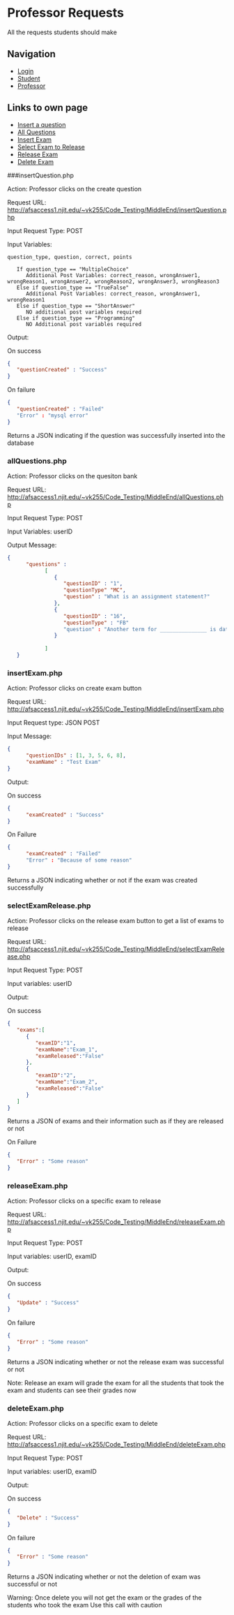 # Professor Requests

All the requests students should make

## Navigation

- [Login](README.md)
- [Student](StudentReq.md)
- [Professor](ProfessorReq.md)

## Links to own page

* [Insert a question](#insertquestionphp)
* [All Questions](#allquestionsphp)
* [Insert Exam](#insertexamphp)
* [Select Exam to Release](#selectexamreleasephp)
* [Release Exam](#releaseexamphp)
* [Delete Exam](#deleteexamphp)

###insertQuestion.php

Action: Professor clicks on the create question

Request URL: http://afsaccess1.njit.edu/~vk255/Code_Testing/MiddleEnd/insertQuestion.php

Input Request Type: POST

Input Variables: 

```
question_type, question, correct, points
         
   If question_type == "MultipleChoice"
      Additional Post Variables: correct_reason, wrongAnswer1, wrongReason1, wrongAnswer2, wrongReason2, wrongAnswer3, wrongReason3
   Else if question_type == "TrueFalse"
      Additional Post Variables: correct_reason, wrongAnswer1, wrongReason1
   Else if question_type == "ShortAnswer"
      NO additional post variables required
   Else if question_type == "Programming"
      NO Additional post variables required

```

Output:

On success

```JSON
{
   "questionCreated" : "Success"
}
```

On failure

```JSON
{
   "questionCreated" : "Failed"
   "Error" : "mysql error"
}
```

Returns a JSON indicating if the question was successfully inserted into the database

### allQuestions.php

Action: Professor clicks on the quesiton bank

Request URL: http://afsaccess1.njit.edu/~vk255/Code_Testing/MiddleEnd/allQuestions.php
	
Input Request Type: POST

Input Variables: userID

Output Message:

```JSON
{
      "questions" : 
            [
               {
                  "questionID" : "1",
                  "questionType" "MC",
                  "question" : "What is an assignment statement?"
               },
               {
                  "questionID" : "16",
                  "questionType" : "FB"
                  "question" : "Another term for _______________ is data hiding."
               }
      
            ]
   }
```

### insertExam.php

Action: Professor clicks on create exam button

Request URL: http://afsaccess1.njit.edu/~vk255/Code_Testing/MiddleEnd/insertExam.php

Input Request type: JSON POST

Input Message:

```JSON
{ 
      "questionIDs" : [1, 3, 5, 6, 8], 
      "examName" : "Test Exam" 
}
```

Output:

On success

```JSON
{
      "examCreated" : "Success"
}
```

On Failure

```JSON
{
      "examCreated" : "Failed"
      "Error" : "Because of some reason"
}
```

Returns a JSON indicating whether or not if the exam was created successfully

### selectExamRelease.php

Action: Professor clicks on the release exam button to get a list of exams to release

Request URL: http://afsaccess1.njit.edu/~vk255/Code_Testing/MiddleEnd/selectExamRelease.php

Input Request Type: POST 

Input variables: userID

Output:

On success

```JSON
{
   "exams":[
      {
         "examID":"1",
         "examName":"Exam_1",
         "examReleased":"False"
      },
      {
         "examID":"2",
         "examName":"Exam_2",
         "examReleased":"False"
      }
   ]
}
```

Returns a JSON of exams and their information such as if they are released or not

On Failure

```JSON
{
   "Error" : "Some reason"
}
```

### releaseExam.php

Action: Professor clicks on a specific exam to release

Request URL: http://afsaccess1.njit.edu/~vk255/Code_Testing/MiddleEnd/releaseExam.php

Input Request Type: POST 

Input variables: userID, examID

Output:

On success

```JSON
{
   "Update" : "Success"
}
```

On failure

```JSON
{
   "Error" : "Some reason"
}
```

Returns a JSON indicating whether or not the release exam was successful or not

Note: Release an exam will grade the exam for all the students that took the exam and students can see their grades now

### deleteExam.php

Action: Professor clicks on a specific exam to delete

Request URL: http://afsaccess1.njit.edu/~vk255/Code_Testing/MiddleEnd/deleteExam.php

Input Request Type: POST 

Input variables: userID, examID

Output:

On success

```JSON
{
   "Delete" : "Success"
}
```

On failure

```JSON
{
   "Error" : "Some reason"
}
```

Returns a JSON indicating whether or not the deletion of exam was successful or not

Warning: Once delete you will not get the exam or the grades of the students who took the exam
Use this call with caution
